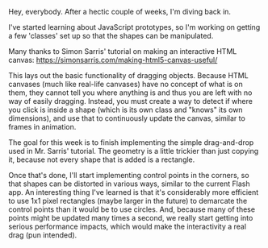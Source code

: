 Hey, everybody. After a hectic couple of weeks, I'm diving back in. 

I've started learning about JavaScript prototypes, so I'm working on getting a few 'classes' set up so that the shapes can be manipulated.

Many thanks to Simon Sarris' tutorial on making an interactive HTML canvas:
https://simonsarris.com/making-html5-canvas-useful/

This lays out the basic functionality of dragging objects. Because HTML canvases (much like real-life canvases) have no concept of what is on them, they cannot tell you where anything is and thus you are left with no way of easily dragging. Instead, you must create a way to detect if where you click is inside a shape (which is its own class and "knows" its own dimensions), and use that to continuously update the canvas, similar to frames in animation. 

The goal for this week is to finish implementing the simple drag-and-drop used in Mr. Sarris' tutorial. The geometry is a little trickier than just copying it, because not every shape that is added is a rectangle.

Once that's done, I'll start implementing control points in the corners, so that shapes can be distorted in various ways, similar to the current Flash app. An interesting thing I've learned is that it's considerably more efficient to use 1x1 pixel rectangles (maybe larger in the future) to demarcate the control points than it would be to use circles. And, because many of these points might be updated many times a second, we really start getting into serious performance impacts, which would make the interactivity a real drag (pun intended).
